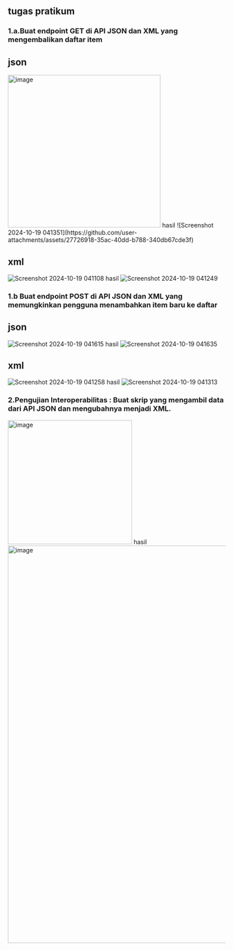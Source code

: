 ## tugas pratikum
### 1.a.Buat endpoint	GET	di	API	JSON	dan	XML	yang	mengembalikan	daftar	item	
## json
<img width="353" alt="image" src="https://github.com/user-attachments/assets/51b2f032-239a-4dbf-8c04-7a9ab6e17d55">
hasil
![Screenshot 2024-10-19 041351](https://github.com/user-attachments/assets/27726918-35ac-40dd-b788-340db67cde3f)

## xml
![Screenshot 2024-10-19 041108](https://github.com/user-attachments/assets/8f5d17e8-5bc8-486a-8c94-8db5e633d294)
hasil
![Screenshot 2024-10-19 041249](https://github.com/user-attachments/assets/ac110de1-193e-4634-a8b4-de8c76be366d)

### 1.b Buat	endpoint	POST	di	API	JSON	dan	XML	yang	memungkinkan	pengguna menambahkan	item	baru	ke	daftar
## json
![Screenshot 2024-10-19 041615](https://github.com/user-attachments/assets/997204d0-89e0-499a-a6c1-e9d3fd7715f3)
hasil
![Screenshot 2024-10-19 041635](https://github.com/user-attachments/assets/eb44709e-5b1e-48e7-996e-33424d374ebd)

## xml
![Screenshot 2024-10-19 041258](https://github.com/user-attachments/assets/649e4e30-4aac-4214-93b7-4f2ba1f7d941)
hasil
![Screenshot 2024-10-19 041313](https://github.com/user-attachments/assets/24bed99f-4e32-45b2-9aae-b235f19c63cd)

### 2.Pengujian	Interoperabilitas :	Buat	skrip	yang	mengambil	data	dari	API	JSON	dan	mengubahnya	menjadi	XML.
<img width="287" alt="image" src="https://github.com/user-attachments/assets/4b139cb7-8ef0-4608-98e8-400f02130548">
hasil
<img width="920" alt="image" src="https://github.com/user-attachments/assets/24134fb3-2009-4a6a-8911-6a64bccd64df">

